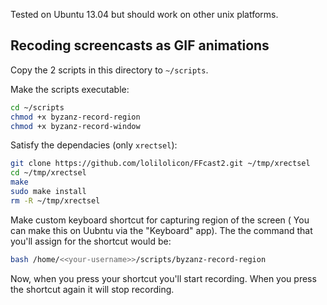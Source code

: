 Tested on Ubuntu 13.04 but should work on other unix platforms.

## Recoding screencasts as GIF animations

Copy the 2 scripts in this directory to `~/scripts`.

Make the scripts executable:

```bash
cd ~/scripts
chmod +x byzanz-record-region
chmod +x byzanz-record-window
```

Satisfy the dependacies (only `xrectsel`):

```bash
git clone https://github.com/lolilolicon/FFcast2.git ~/tmp/xrectsel
cd ~/tmp/xrectsel
make
sudo make install
rm -R ~/tmp/xrectsel
```

Make custom keyboard shortcut for capturing region of the screen ( You can make this on Uubntu via the "Keyboard" app). The the command that you'll assign for the shortcut would be:

```bash
bash /home/<<your-username>>/scripts/byzanz-record-region
```

Now, when you press your shortcut you'll start recording. When you press the shortcut again it will stop recording.